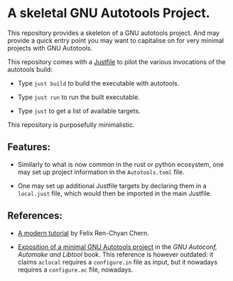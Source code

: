 A skeletal GNU Autotools Project.
=================================


This repository provides a skeleton of a GNU autotools project. And may provide
a quick entry point you may want to capitalise on for very minimal projects
with GNU Autotools.

This repository comes with a [Justfile](https://just.systems/) to pilot the
various invocations of the autotools build:

- Type `just build` to build the executable with autotools.

- Type `just run` to run the built executable.

- Type `just` to get a list of available targets.

This repository is purposefully minimalistic.


Features:
---------

- Similarly to what is now common in the rust or python ecosystem, one may set
up project information in the `Autotools.toml` file.

- One may set up additional Justfile targets by declaring them in a
`local.just` file, which would then be imported in the main Justfile.


References:
-----------

- [A modern tutorial][tuto-felix] by Felix Ren-Chyan Chern.

- [Exposition of a minimal GNU Autotools project][book-mini] in the *GNU
Autoconf, Automake and Libtool* book. This reference is however outdated: it
claims `aclocal` requires a `configure.in` file as input, but it nowadays
requires a `configure.ac` file, nowadays.



[tuto-felix]: https://www.idryman.org/blog/2016/03/10/autoconf-tutorial-1/
[book-mini]: https://www.sourceware.org/autobook/autobook/autobook_23.html#A-Minimal-GNU-Autotools-Project
